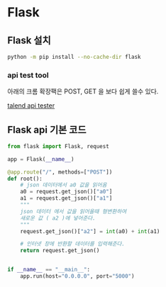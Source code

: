 # Flask

## Flask 설치

```bash
python -m pip install --no-cache-dir flask
```

### api test tool

아래의 크롬 확장팩은 POST, GET 을 보다 쉽게 쓸수 있다.

[talend api tester](https://chrome.google.com/webstore/detail/talend-api-tester-free-ed/aejoelaoggembcahagimdiliamlcdmfm)

## Flask api 기본 코드

```python
from flask import Flask, request

app = Flask(__name__)

@app.route("/", methods=["POST"])
def root():
    # json 데이터에서 a0 값을 읽어옴
    a0 = request.get_json()["a0"]
    a1 = request.get_json()["a1"]
    """
    json 데이터 에서 값을 읽어올때 형변환하여 
    새로운 값 ( a2 )에 넣어준다.
    """
    request.get_json()["a2"] = int(a0) + int(a1)

    # 인터넷 창에 반환할 데이터를 입력해준다.
    return request.get_json()


if __name__ == "__main__":
    app.run(host="0.0.0.0", port="5000")
```

